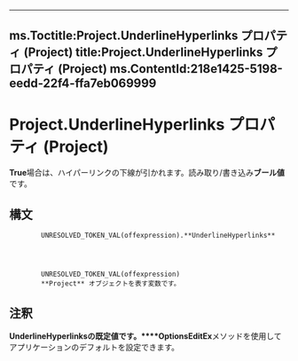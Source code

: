

---
ms.Toctitle:Project.UnderlineHyperlinks プロパティ (Project)
title:Project.UnderlineHyperlinks プロパティ (Project)
ms.ContentId:218e1425-5198-eedd-22f4-ffa7eb069999
---
# Project.UnderlineHyperlinks プロパティ (Project)




**True**場合は、ハイパーリンクの下線が引かれます。読み取り/書き込み**ブール値**です。

## 構文

            UNRESOLVED_TOKEN_VAL(offexpression).**UnderlineHyperlinks**




            UNRESOLVED_TOKEN_VAL(offexpression)
            **Project** オブジェクトを表す変数です。



## 注釈
**UnderlineHyperlinksの既定値です。****OptionsEditEx**メソッドを使用してアプリケーションのデフォルトを設定できます。




